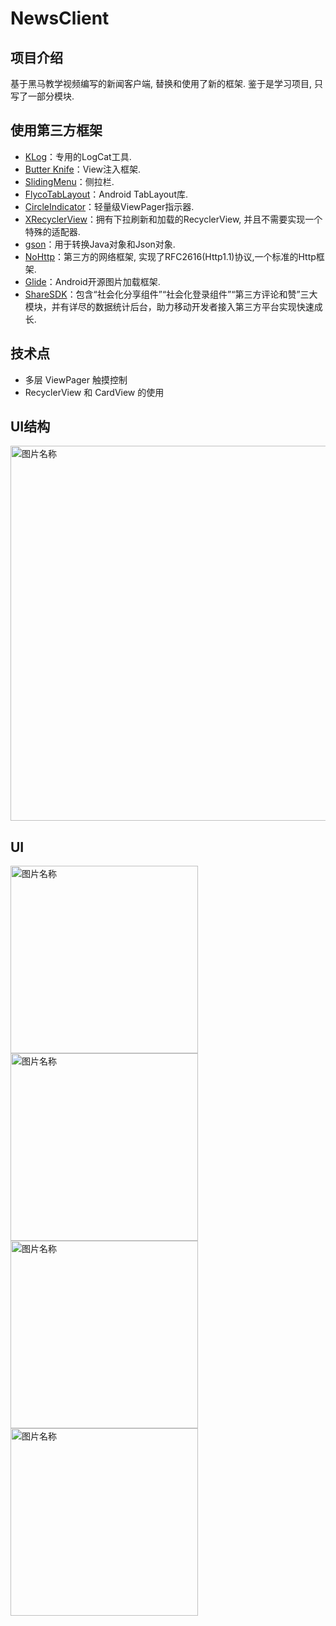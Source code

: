 
# NewsClient #

## 项目介绍 ##
基于黑马教学视频编写的新闻客户端, 替换和使用了新的框架.
鉴于是学习项目, 只写了一部分模块.


## 使用第三方框架 ##

- [KLog](https://github.com/ZhaoKaiQiang/KLog)：专用的LogCat工具.
- [Butter Knife](https://github.com/JakeWharton/butterknife)：View注入框架.
- [SlidingMenu](https://github.com/jfeinstein10/SlidingMenu)：侧拉栏.
- [FlycoTabLayout](https://github.com/H07000223/FlycoTabLayout)：Android TabLayout库.
- [CircleIndicator](https://github.com/ongakuer/CircleIndicator)：轻量级ViewPager指示器.
- [XRecyclerView](https://github.com/jianghejie/XRecyclerView)：拥有下拉刷新和加载的RecyclerView, 并且不需要实现一个特殊的适配器.
- [gson](https://github.com/google/gson)：用于转换Java对象和Json对象.
- [NoHttp](https://github.com/H07000223/FlycoTabLayout)：第三方的网络框架, 实现了RFC2616(Http1.1)协议,一个标准的Http框架.
- [Glide](https://github.com/bumptech/glide)：Android开源图片加载框架.
- [ShareSDK](http://www.mob.com/)：包含“社会化分享组件”“社会化登录组件”“第三方评论和赞”三大模块，并有详尽的数据统计后台，助力移动开发者接入第三方平台实现快速成长.

## 技术点 ##
- 多层 ViewPager 触摸控制
- RecyclerView 和 CardView 的使用

## UI结构 ##

<img src="http://ww3.sinaimg.cn/large/648b709cjw1f5x6a3kyhzj21kw19ttjb.jpg" width = "600" alt="图片名称" align=center />

## UI ##

<img src="http://ww2.sinaimg.cn/large/648b709cjw1f5x5zn9v50j20u01hcdsk.jpg" width = "300" alt="图片名称" align=center />
<img src="http://ww1.sinaimg.cn/large/648b709cjw1f5x5zvyrbqj20u01hcgzy.jpg" width = "300" alt="图片名称" align=center />

<img src="http://ww1.sinaimg.cn/large/648b709cjw1f5x5yfrbatj20u01hc7l6.jpg" width = "300" alt="图片名称" align=center />
<img src="http://ww1.sinaimg.cn/large/648b709cjw1f5x63p0h1wj20u01hctky.jpg" width = "300" alt="图片名称" align=center />